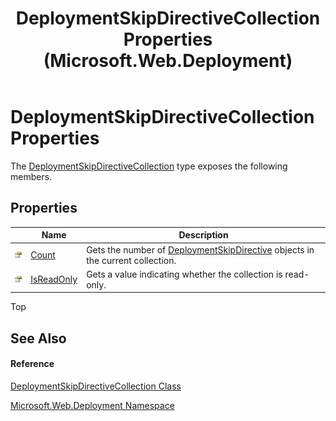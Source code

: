 ﻿---
title: DeploymentSkipDirectiveCollection Properties (Microsoft.Web.Deployment)
TOCTitle: DeploymentSkipDirectiveCollection Properties
ms:assetid: Properties.T:Microsoft.Web.Deployment.DeploymentSkipDirectiveCollection
ms:mtpsurl: https://msdn.microsoft.com/en-us/library/microsoft.web.deployment.deploymentskipdirectivecollection_properties(v=VS.90)
ms:contentKeyID: 20208797
ms.date: 05/02/2012
mtps_version: v=VS.90
---

# DeploymentSkipDirectiveCollection Properties

The [DeploymentSkipDirectiveCollection](deploymentskipdirectivecollection-class-microsoft-web-deployment.md) type exposes the following members.

## Properties

<table>
<thead>
<tr class="header">
<th> </th>
<th>Name</th>
<th>Description</th>
</tr>
</thead>
<tbody>
<tr class="odd">
<td><img src="images/Dd565996.pubproperty(en-us,VS.90).gif" title="Public property" alt="Public property" /></td>
<td><a href="deploymentskipdirectivecollection-count-property-microsoft-web-deployment.md">Count</a></td>
<td>Gets the number of <a href="deploymentskipdirective-class-microsoft-web-deployment.md">DeploymentSkipDirective</a> objects in the current collection.</td>
</tr>
<tr class="even">
<td><img src="images/Dd565996.pubproperty(en-us,VS.90).gif" title="Public property" alt="Public property" /></td>
<td><a href="deploymentskipdirectivecollection-isreadonly-property-microsoft-web-deployment.md">IsReadOnly</a></td>
<td>Gets a value indicating whether the collection is read-only.</td>
</tr>
</tbody>
</table>


Top

## See Also

#### Reference

[DeploymentSkipDirectiveCollection Class](deploymentskipdirectivecollection-class-microsoft-web-deployment.md)

[Microsoft.Web.Deployment Namespace](microsoft-web-deployment-namespace.md)

